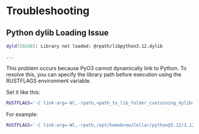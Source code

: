 # Troubleshooting

## Python dylib Loading Issue

```bash
dyld[59248]: Library not loaded: @rpath/libpython3.12.dylib

...
```

This problem occurs because PyO3 cannot dynamically link to Python. To resolve this, you can specify the library path before execution using the RUSTFLAGS environment variable.

Set it like this:

```bash
RUSTFLAGS='-C link-arg=-Wl,-rpath,<path_to_lib_folder_containing_dylib>' npm run server
```

For example:

```bash
RUSTFLAGS='-C link-arg=-Wl,-rpath,/opt/homebrew/Cellar/python@3.12/3.12.11/Frameworks/Python.framework/Versions/3.12/lib' npm run server
```
